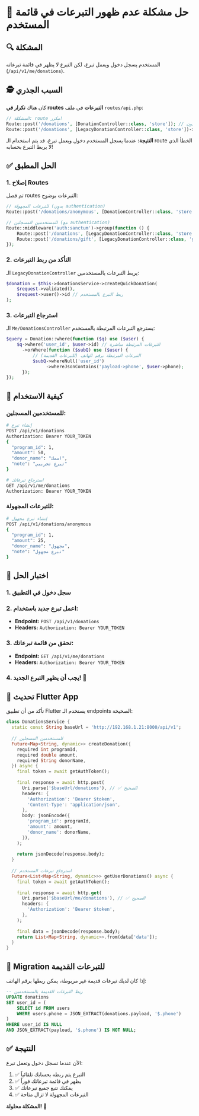 # 🔧 حل مشكلة عدم ظهور التبرعات في قائمة المستخدم

## 🔍 المشكلة
المستخدم يسجل دخول ويعمل تبرع، لكن التبرع لا يظهر في قائمة تبرعاته (`/api/v1/me/donations`).

## 🕵️ السبب الجذري
كان هناك **تكرار في routes التبرعات** في ملف `routes/api.php`:

```php
// المشكلة: route مكرر!
Route::post('/donations', [DonationController::class, 'store']); // بدون auth
Route::post('/donations', [LegacyDonationController::class, 'store'])->middleware('auth:sanctum'); // مع auth
```

**النتيجة:** عندما يسجل المستخدم دخول ويعمل تبرع، قد يتم استخدام الـ route الخطأ الذي لا يربط التبرع بحسابه!

## ✅ الحل المطبق

### 1. إصلاح Routes
تم فصل routes التبرعات بوضوح:

```php
// للتبرعات المجهولة (بدون authentication)
Route::post('/donations/anonymous', [DonationController::class, 'store']);

// للمستخدمين المسجلين (مع authentication)
Route::middleware('auth:sanctum')->group(function () {
    Route::post('/donations', [LegacyDonationController::class, 'store']);
    Route::post('/donations/gift', [LegacyDonationController::class, 'gift']);
});
```

### 2. التأكد من ربط التبرعات
الـ `LegacyDonationController` يربط التبرعات بالمستخدمين:

```php
$donation = $this->donationsService->createQuickDonation(
    $request->validated(),
    $request->user()->id // ربط التبرع بالمستخدم
);
```

### 3. استرجاع التبرعات
الـ `Me/DonationsController` يسترجع التبرعات المرتبطة بالمستخدم:

```php
$query = Donation::where(function ($q) use ($user) {
    $q->where('user_id', $user->id) // التبرعات المرتبطة مباشرة
      ->orWhere(function ($subQ) use ($user) {
          // التبرعات المرتبطة برقم الهاتف (للتبرعات القديمة)
          $subQ->whereNull('user_id')
               ->whereJsonContains('payload->phone', $user->phone);
      });
});
```

## 🚀 كيفية الاستخدام

### للمستخدمين المسجلين:
```bash
# إنشاء تبرع
POST /api/v1/donations
Authorization: Bearer YOUR_TOKEN
{
  "program_id": 1,
  "amount": 50,
  "donor_name": "اسمك",
  "note": "تبرع تجريبي"
}

# استرجاع تبرعاتك
GET /api/v1/me/donations
Authorization: Bearer YOUR_TOKEN
```

### للتبرعات المجهولة:
```bash
# إنشاء تبرع مجهول
POST /api/v1/donations/anonymous
{
  "program_id": 1,
  "amount": 25,
  "donor_name": "مجهول",
  "note": "تبرع مجهول"
}
```

## 🧪 اختبار الحل

### 1. سجل دخول في التطبيق
### 2. اعمل تبرع جديد باستخدام:
   - **Endpoint:** `POST /api/v1/donations`
   - **Headers:** `Authorization: Bearer YOUR_TOKEN`

### 3. تحقق من قائمة تبرعاتك:
   - **Endpoint:** `GET /api/v1/me/donations`
   - **Headers:** `Authorization: Bearer YOUR_TOKEN`

### 4. يجب أن يظهر التبرع الجديد! 🎉

## 📱 تحديث Flutter App

تأكد من أن تطبيق Flutter يستخدم الـ endpoints الصحيحة:

```dart
class DonationsService {
  static const String baseUrl = 'http://192.168.1.21:8000/api/v1';
  
  // للمستخدمين المسجلين
  Future<Map<String, dynamic>> createDonation({
    required int programId,
    required double amount,
    required String donorName,
  }) async {
    final token = await getAuthToken();
    
    final response = await http.post(
      Uri.parse('$baseUrl/donations'), // ✅ الصحيح
      headers: {
        'Authorization': 'Bearer $token',
        'Content-Type': 'application/json',
      },
      body: jsonEncode({
        'program_id': programId,
        'amount': amount,
        'donor_name': donorName,
      }),
    );
    
    return jsonDecode(response.body);
  }
  
  // استرجاع تبرعات المستخدم
  Future<List<Map<String, dynamic>>> getUserDonations() async {
    final token = await getAuthToken();
    
    final response = await http.get(
      Uri.parse('$baseUrl/me/donations'), // ✅ الصحيح
      headers: {
        'Authorization': 'Bearer $token',
      },
    );
    
    final data = jsonDecode(response.body);
    return List<Map<String, dynamic>>.from(data['data']);
  }
}
```

## 🔄 Migration للتبرعات القديمة

إذا كان لديك تبرعات قديمة غير مربوطة، يمكن ربطها برقم الهاتف:

```sql
-- ربط التبرعات القديمة بالمستخدمين
UPDATE donations 
SET user_id = (
    SELECT id FROM users 
    WHERE users.phone = JSON_EXTRACT(donations.payload, '$.phone')
)
WHERE user_id IS NULL 
AND JSON_EXTRACT(payload, '$.phone') IS NOT NULL;
```

## ✅ النتيجة

الآن عندما تسجل دخول وتعمل تبرع:
1. ✅ التبرع يتم ربطه بحسابك تلقائياً
2. ✅ يظهر في قائمة تبرعاتك فوراً
3. ✅ يمكنك تتبع جميع تبرعاتك
4. ✅ التبرعات المجهولة لا تزال متاحة

**المشكلة محلولة! 🎉**
